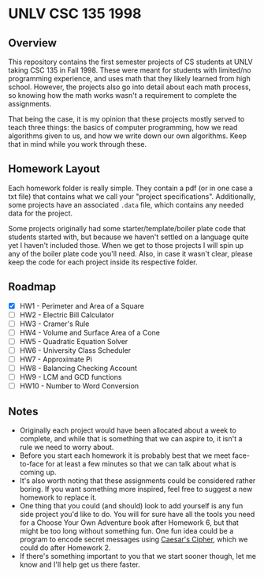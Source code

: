 # UNLV CSC 135 1998

## Overview

This repository contains the first semester projects of CS students at UNLV taking CSC 135 in Fall 1998. These were meant for students with limited/no programming experience, and uses math that they likely learned from high school. However, the projects also go into detail about each math process, so knowing how the math works wasn't a requirement to complete the assignments.

That being the case, it is my opinion that these projects mostly served to teach three things: the basics of computer programming, how we read algorithms given to us, and how we write down our own algorithms. Keep that in mind while you work through these.

## Homework Layout

Each homework folder is really simple. They contain a pdf (or in one case a txt file) that contains what we call your "project specifications". Additionally, some projects have an associated `.data` file, which contains any needed data for the project.

Some projects originally had some starter/template/boiler plate code that students started with, but because we haven't settled on a language quite yet I haven't included those. When we get to those projects I will spin up any of the boiler plate code you'll need. Also, in case it wasn't clear, please keep the code for each project inside its respective folder.

## Roadmap

- [x] HW1 - Perimeter and Area of a Square
- [ ] HW2 - Electric Bill Calculator
- [ ] HW3 - Cramer's Rule
- [ ] HW4 - Volume and Surface Area of a Cone
- [ ] HW5 - Quadratic Equation Solver
- [ ] HW6 - University Class Scheduler
- [ ] HW7 - Approximate Pi
- [ ] HW8 - Balancing Checking Account
- [ ] HW9 - LCM and GCD functions
- [ ] HW10 - Number to Word Conversion

## Notes

* Originally each project would have been allocated about a week to complete, and while that is something that we can aspire to, it isn't a rule we need to worry about.
* Before you start each homework it is probably best that we meet face-to-face for at least a few minutes so that we can talk about what is coming up.
* It's also worth noting that these assignments could be considered rather boring. If you want something more inspired, feel free to suggest a new homework to replace it.
* One thing that you could (and should) look to add yourself is any fun side project you'd like to do. You will for sure have all the tools you need for a Choose Your Own Adventure book after Homework 6, but that might be too long without something fun. One fun idea could be a program to encode secret messages using [Caesar's Cipher](https://en.wikipedia.org/wiki/Caesar_cipher), which we could do after Homework 2. 
* If there's something important to you that we start sooner though, let me know and I'll help get us there faster.
